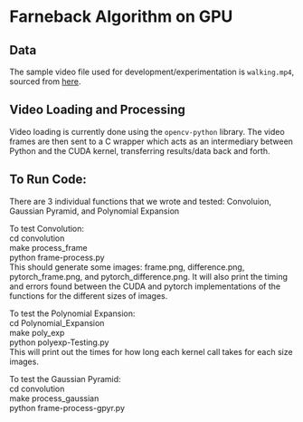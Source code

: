 # Farneback Algorithm on GPU

## Data

The sample video file used for development/experimentation is ``walking.mp4``,
sourced from [here](https://www.pexels.com/video/man-hiking-in-the-woods-3135811/).

## Video Loading and Processing

Video loading is currently done using the ``opencv-python`` library. The video frames
are then sent to a C wrapper which acts as an intermediary between Python and the CUDA kernel,
transferring results/data back and forth.

## To Run Code:
There are 3 individual functions that we wrote and tested:
Convoluion, Gaussian Pyramid, and Polynomial Expansion

To test Convolution:  
    cd convolution  
    make process_frame  
    python frame-process.py  
This should generate some images: frame.png, difference.png, pytorch_frame.png, and pytorch_difference.png. It will also print the timing and errors found between the CUDA and pytorch implementations of the functions for the different sizes of images.

To test the Polynomial Expansion:  
    cd Polynomial_Expansion  
    make poly_exp  
    python polyexp-Testing.py  
This will print out the times for how long each kernel call takes for each size images.

To test the Gaussian Pyramid:  
    cd convolution  
    make process_gaussian  
    python frame-process-gpyr.py  
